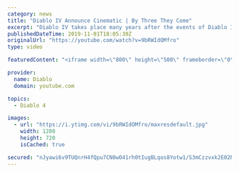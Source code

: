 ```yaml
---
category: news
title: "Diablo IV Announce Cinematic | By Three They Come"
excerpt: "Diablo IV takes place many years after the events of Diablo III, after millions have been slaughtered by the actions of the High Heavens and Burning Hells alike."
publishedDateTime: 2019-11-01T18:05:30Z
originalUrl: "https://youtube.com/watch?v=9bRWIdOMfro"
type: video

featuredContent: "<iframe width=\"800\" height=\"500\" frameborder=\"0\" src=\"https://www.youtube.com/embed/9bRWIdOMfro\" allow=\"accelerometer; autoplay; encrypted-media; gyroscope; picture-in-picture\" allowfullscreen></iframe>"

provider:
  name: Diablo
  domain: youtube.com

topics:
  - Diablo 4

images:
  - url: "https://i.ytimg.com/vi/9bRWIdOMfro/maxresdefault.jpg"
    width: 1280
    height: 720
    isCached: true

secured: "nJyawi6v9TUQnrH4fQpu7CN0wO41rh0tIugBLqos8Yotw1/S3mCzzvxk2E02RiY0EJeyb8MYwasIE2nOT2Gl8LM8pQfHPMSGlgEg8Ve8QxXunEdgVmOq6c+WJU2iUW/G06pAqsdxHJ8GBF8rKLl8+ja5ghnpmjL35FRc05p4AEOP1cOT14Dd8sYiRrxylBdbxYn6bF/K9JPsCPUD5iyp8PnDux0GMmeP5SW8tO35qMZCrehzllBqgHjqbzIi7N7z5pZyP4XwUsohEaoE5AAtunqrmQEbW9f1nzite8kfu2XQUZQjbRxrbfRhHIn1mZqWKdUd5oSXUw4Hu4Kp02cXydr2KysDk/Qyk9X2emq6H6s3t3p0nqnUiJWggZybobQWX50Q9Q+s0mPRVvxG8qwe53v+4XfhYhb+M9GBSi+JsN9gZursWDxcBLxekis2BSZx;+9gABrUu6El+GMfDg8ideQ=="
---
```


